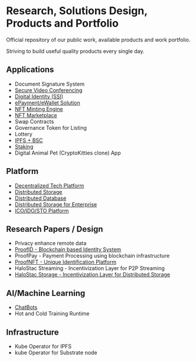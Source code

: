 # Research, Solutions Design, Products and Portfolio

Official repository of our public work, available products and work portfolio.

Striving to build useful quality products every single day.

## Applications
- Document Signature System
- [Secure Video Conferencing](https://cubi-talk.herokuapp.com/)
- [Digital Identity (SSI)](https://github.com/proofsys-tech/proofid-resource)
- [ePayment/eWallet Solution](#)
- [NFT Minting Engine](https://github.com/proofsys-tech/nft-minter-contracts)
- [NFT Marketplace](https://github.com/proofsys-tech/nft-marketplace)
- Swap Contracts
- Governance Token for Listing
- Lottery
- [IPFS + BSC](https://github.com/proofsys-tech/pfs-bsc-web)
- [Staking](https://github.com/proofsys-tech/stake-reward-contracts)
- Digital Animal Pet (CryptoKitties clone) App

## Platform
- [Decentralized Tech Platform](https://github.com/halostac-platform)
- [Distributed Storage](https://github.com/halostac-platform/halofs)
- [Distributed Database](https://ipdb.io/)
- [Distributed Storage for Enterprise](https://github.com/IBM/IPFSfB)
- [ICO/IDO/STO Platform](#)

## Research Papers / Design
- Privacy enhance remote data
- [ProofID - Blockchain based Identity System](https://docs.google.com/document/u/3/d/1bUJ3oykGYXvRurnVSLC4q1gmDeYO0gl2APE-vst5CxA/edit?usp=sharing)
- ProofPay - Payment Processing using blockchain infrastructure
- [ProofNFT - Unique Identification Platform](https://docs.google.com/document/d/1TZLa2nzhVuSjqSM96RkcWUwQ7yZF8N3kyyQxGqQI4dA/edit?usp=sharing)
- HaloStac Streaming - Incentivization Layer for P2P Streaming
- [HaloStac Storage - Incentivization Layer for Distributed Storage](https://docs.google.com/document/d/1jETvO1gsTlLGE0_x60RT-gF0WW_BY5X7b4CdV-C3h_Y/edit#)

## AI/Machine Learning
- [ChatBots](https://www.botmill.io/)
- Hot and Cold Training Runtime

## Infrastructure
- Kube Operator for IPFS
- kube Operator for Substrate node
